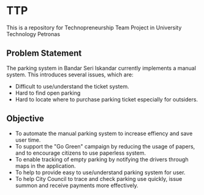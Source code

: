 # TTP

This is a repository for Technopreneurship Team Project in University Technology Petronas

## Problem Statement

The parking system in Bandar Seri Iskandar currently implements a manual system. This introduces several issues, which are:

* Difficult to use/understand the ticket system.
* Hard to find open parking
* Hard to locate where to purchase parking ticket especially for outsiders.

## Objective

* To automate the manual parking system to increase effiency and save user time.
* To support the "Go Green" campaign by reducing the usage of papers, and to encourage citizens to use paperless system.
* To enable tracking of empty parking by notifying the drivers through maps in the application.
* To help to provide easy to use/understand parking system for user.
* To help City Council to trace and check parking use quickly, issue summon and receive payments more effectively.
